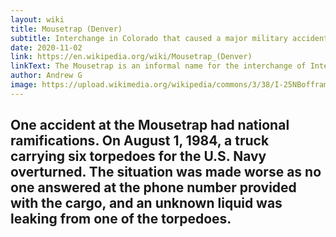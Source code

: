 ```yaml
---
layout: wiki
title: Mousetrap (Denver)
subtitle: Interchange in Colorado that caused a major military accident
date: 2020-11-02
link: https://en.wikipedia.org/wiki/Mousetrap_(Denver)
linkText: The Mousetrap is an informal name for the interchange of Interstate 25 and Interstate 70 in the northern part of Denver, Colorado, United States. The interchange pre-dates the Interstate Highway System, originally built as an intersection between two local roads in 1951. The interchange was completely rebuilt, starting in 1987. The re-design was prompted from an incident where a U.S. Navy truck ha
author: Andrew G
image: https://upload.wikimedia.org/wikipedia/commons/3/38/I-25NBofframptoI-70.JPG
---
```

One accident at the Mousetrap had national ramifications. On August 1, 1984, a truck carrying six torpedoes for the U.S. Navy overturned. The situation was made worse as no one answered at the phone number provided with the cargo, and an unknown liquid was leaking from one of the torpedoes.
---
